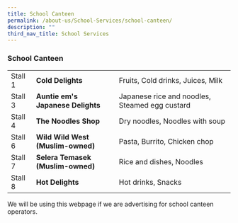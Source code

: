 ```yaml
---
title: School Canteen
permalink: /about-us/School-Services/school-canteen/
description: ""
third_nav_title: School Services
---
```

### School Canteen

|  	|  	|  	|
|---	|---	|---	|
| Stall 1 	| **Cold Delights** 	| Fruits, Cold drinks, Juices, Milk 	|
| Stall 3 	| **Auntie em's Japanese Delights** 	| Japanese rice and noodles, Steamed egg custard 	|
| Stall 4 	| **The Noodles Shop** 	| Dry noodles, Noodles with soup 	|
| Stall 6 	| **Wild Wild West<br>(Muslim-owned)<br>** 	| Pasta, Burrito, Chicken chop 	|
| Stall 7 	| **Selera Temasek<br>(Muslim-owned)** 	| Rice and dishes, Noodles 	|
| Stall 8 	| **Hot Delights** 	| Hot drinks, Snacks 	|

We will be using this webpage if we are advertising for school canteen operators.